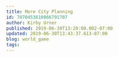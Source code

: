 ```yaml
---
title: More City Planning
id: 7070453610066791707
author: Kirby Urner
published: 2019-06-30T13:20:00.002-07:00
updated: 2019-06-30T13:43:37.613-07:00
blog: world_game
tags: 
---
```


